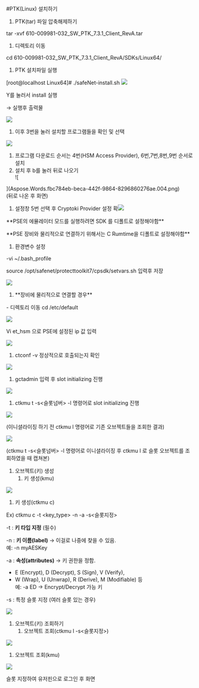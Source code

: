 #PTK(Linux) 설치하기

1. PTK(tar) 파일 압축해제하기

tar -xvf 610-009981-032\_SW\_PTK\_7.3.1\_Client\_RevA.tar

1. 디렉토리 이동

cd 610-009981-032\_SW\_PTK\_7.3.1\_Client\_RevA/SDKs/Linux64/

1. PTK 설치파일 실행

[root@localhost Linux64]# ./safeNet-install.sh
![](Aspose.Words.fbc784eb-beca-442f-9864-8296860276ae.001.png)

Y를 눌러서 install 실행

→ 실행후 출력물

![](Aspose.Words.fbc784eb-beca-442f-9864-8296860276ae.002.png)

1. 이후 3번을 눌러 설치할 프로그램들을 확인 및 선택

![](Aspose.Words.fbc784eb-beca-442f-9864-8296860276ae.003.png)

1. 프로그램 다운로드 순서는 4번(HSM Access Provider), 6번,7번,8번,9번 순서로 설치
1. 설치 후 b를 눌러 뒤로 나오기\
   ![

](Aspose.Words.fbc784eb-beca-442f-9864-8296860276ae.004.png)\
   (뒤로 나온 후 화면)
1. 설정창 5번 선택 후 Cryptoki Provider 설정 확![](Aspose.Words.fbc784eb-beca-442f-9864-8296860276ae.005.png)

\*\*PSE의 에뮬레이터 모드를 실행하려면 SDK 를 디폴트로 설정해야함\*\*

\*\*PSE 장비와 물리적으로 연결하기 위해서는 C Rumtime을 디폴트로 설정해야함\*\*

1. 환경변수 설정

-vi ~/.bash\_profile

source /opt/safenet/protecttoolkit7/cpsdk/setvars.sh 입력후 저장

![](Aspose.Words.fbc784eb-beca-442f-9864-8296860276ae.006.png)

1. \*\*장비에 물리적으로 연결할 경우\*\*

\- 디렉토리 이동 cd /etc/default

![](Aspose.Words.fbc784eb-beca-442f-9864-8296860276ae.007.png)

Vi et\_hsm 으로 PSE에 설정된 ip 값 입력

![](Aspose.Words.fbc784eb-beca-442f-9864-8296860276ae.008.png)

1. ctconf -v 정상적으로 호출되는지 확인

![](Aspose.Words.fbc784eb-beca-442f-9864-8296860276ae.009.png)

1. gctadmin 입력 후 slot initializing 진행

![](Aspose.Words.fbc784eb-beca-442f-9864-8296860276ae.010.png)

1. ctkmu t -s<슬롯넘버> -l<label> 명령어로 slot initializing 진행

![](Aspose.Words.fbc784eb-beca-442f-9864-8296860276ae.011.png)

(이니셜라이징 하기 전 ctkmu l 명령어로 기존 오브젝트들을 조회한 결과)

![](Aspose.Words.fbc784eb-beca-442f-9864-8296860276ae.012.png)

(ctkmu t -s<슬롯넘버> -l<label> 명령어로 이니셜라이징 후 ctkmu l 로 슬롯 오브젝트를 조회하였을 때 캡쳐본)

1. 오브젝트(키) 생성
   1. 키 생성(kmu)

![](Aspose.Words.fbc784eb-beca-442f-9864-8296860276ae.013.png)

1. 키 생성(ctkmu c)

Ex) ctkmu c -t <key\_type> -n <label> -a <attribute> -s<슬롯지정>

-t : **키 타입 지정** (필수)

-n : **키 이름(label)** → 이걸로 나중에 찾을 수 있음.\
예: -n myAESKey

-a : **속성(attributes)** → 키 권한을 정함.

- E (Encrypt), D (Decrypt), S (Sign), V (Verify),
- W (Wrap), U (Unwrap), R (Derive), M (Modifiable) 등\
  예: -a ED → Encrypt/Decrypt 가능 키

-s : 특정 슬롯 지정 (여러 슬롯 있는 경우)

![](Aspose.Words.fbc784eb-beca-442f-9864-8296860276ae.014.png)

1. 오브젝트(키) 조회하기
   1. 오브젝트 조회(ctkmu l -s<슬롯지정>)

![](Aspose.Words.fbc784eb-beca-442f-9864-8296860276ae.015.png)

1. 오브젝트 조회(kmu)

![](Aspose.Words.fbc784eb-beca-442f-9864-8296860276ae.016.png)

슬롯 지정하여 유저핀으로 로그인 후 화면
